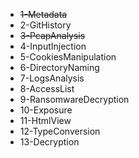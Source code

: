 - ~~1-Metadata~~
- 2-GitHistory
- ~~3-PcapAnalysis~~
- 4-InputInjection
- 5-CookiesManipulation
- 6-DirectoryNaming
- 7-LogsAnalysis
- 8-AccessList
- 9-RansomwareDecryption
- 10-Exposure
- 11-HtmlView
- 12-TypeConversion
- 13-Decryption
